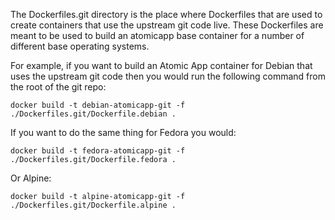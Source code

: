 
The Dockerfiles.git directory is the place where Dockerfiles that are
used to create containers that use the upstream git code live. These
Dockerfiles are meant to be used to build an atomicapp base container
for a number of different base operating systems.

For example, if you want to build an Atomic App container for Debian
that uses the upstream git code then you would run the following command
from the root of the git repo:

```
docker build -t debian-atomicapp-git -f ./Dockerfiles.git/Dockerfile.debian .
```

If you want to do the same thing for Fedora you would:

```
docker build -t fedora-atomicapp-git -f ./Dockerfiles.git/Dockerfile.fedora .
```

Or Alpine:
```
docker build -t alpine-atomicapp-git -f ./Dockerfiles.git/Dockerfile.alpine .
```
